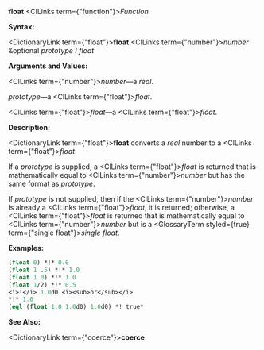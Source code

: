 **float** <ClLinks  term={"function"}><i>Function</i></ClLinks> 



**Syntax:** 



<DictionaryLink  term={"float"}><b>float</b></DictionaryLink> <ClLinks  term={"number"}><i>number</i></ClLinks> &amp;optional *prototype ! float* 



**Arguments and Values:** 



<ClLinks  term={"number"}><i>number</i></ClLinks>—a *real*. 



*prototype*—a <ClLinks  term={"float"}><i>float</i></ClLinks>. 



<ClLinks  term={"float"}><i>float</i></ClLinks>—a <ClLinks  term={"float"}><i>float</i></ClLinks>. 



**Description:** 



<DictionaryLink  term={"float"}><b>float</b></DictionaryLink> converts a *real* number to a <ClLinks  term={"float"}><i>float</i></ClLinks>. 



If a *prototype* is supplied, a <ClLinks  term={"float"}><i>float</i></ClLinks> is returned that is mathematically equal to <ClLinks  term={"number"}><i>number</i></ClLinks> but has the same format as *prototype*. 



If *prototype* is not supplied, then if the <ClLinks  term={"number"}><i>number</i></ClLinks> is already a <ClLinks  term={"float"}><i>float</i></ClLinks>, it is returned; otherwise, a <ClLinks  term={"float"}><i>float</i></ClLinks> is returned that is mathematically equal to <ClLinks  term={"number"}><i>number</i></ClLinks> but is a <GlossaryTerm styled={true} term={"single float"}><i>single float</i></GlossaryTerm>. 



**Examples:**
```lisp
(float 0) *!* 0.0 
(float 1 .5) *!* 1.0 
(float 1.0) *!* 1.0 
(float 1/2) *!* 0.5 
<i>!</i> 1.0d0 <i><sub>or</sub></i> 
*!* 1.0 
(eql (float 1.0 1.0d0) 1.0d0) *! true* 


```
**See Also:** 



<DictionaryLink  term={"coerce"}><b>coerce</b></DictionaryLink> 



